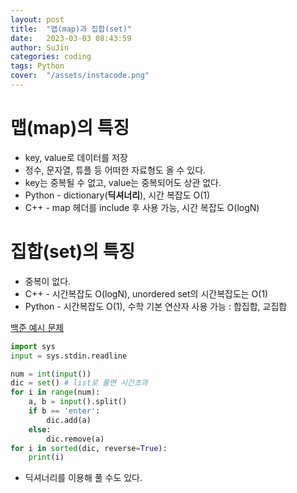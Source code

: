 ```yaml
---
layout: post
title:  "맵(map)과 집합(set)"
date:   2023-03-03 08:43:59
author: SuJin
categories: coding
tags: Python
cover:  "/assets/instacode.png"
---
```


# 맵(map)의 특징

- key, value로 데이터를 저장
- 정수, 문자열, 튜플 등 어떠한 자료형도 올 수 있다.
- key는 중복될 수 없고, value는 중복되어도 상관 없다.
- Python - dictionary(**딕셔너리**), 시간 복잡도 O(1)
- C++ - map 헤더를 include 후 사용 가능, 시간 복잡도 O(logN)

# 집합(set)의 특징

- 중복이 없다.
- C++ - 시간복잡도 O(logN), unordered set의 시간복잡도는 O(1)
- Python - 시간복잡도 O(1), 수학 기본 연산자 사용 가능 : 합집합, 교집합

[백준 예시 문제](https://www.acmicpc.net/problem/7785) 

```python
import sys
input = sys.stdin.readline

num = int(input())
dic = set() # list로 풀면 시간초과
for i in range(num):
    a, b = input().split()
    if b == 'enter':
        dic.add(a)
    else:
        dic.remove(a)
for i in sorted(dic, reverse=True):
    print(i)
```

- 딕셔너리를 이용해 풀 수도 있다.